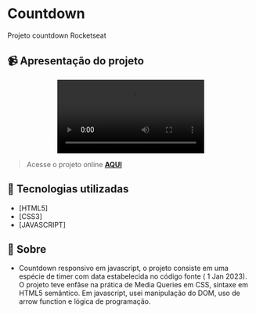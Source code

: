 # Countdown
Projeto countdown Rocketseat

## 📹 Apresentação do projeto
<div align="center">
  <video src="" >
</div>

> Acesse o projeto online **[AQUI]()**
## 🚀 Tecnologias utilizadas

- [HTML5] 
- [CSS3]
- [JAVASCRIPT]

## 📝 Sobre

- Countdown responsivo em javascript, o projeto consiste em uma espécie de timer com data estabelecida no código fonte ( 1 Jan 2023). O projeto teve enfâse na prática de Media Queries em CSS, sintaxe em HTML5 semântico. Em javascript, usei manipulação do DOM, uso de arrow function e lógica de programação.
